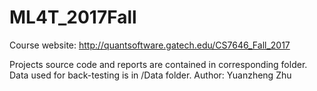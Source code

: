 # ML4T_2017Fall
Course website: http://quantsoftware.gatech.edu/CS7646_Fall_2017

Projects source code and reports are contained in corresponding folder.
Data used for back-testing is in /Data folder.
Author: Yuanzheng Zhu

